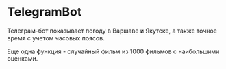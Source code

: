 # TelegramBot
Телеграм-бот показывает погоду в Варшаве и Якутске, а также точное время с учетом часовых поясов.

Еще одна функция - случайный фильм из 1000 фильмов с наибольшими оценками.
